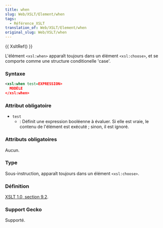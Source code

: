 ```yaml
---
title: when
slug: Web/XSLT/Element/when
tags:
  - Référence_XSLT
translation_of: Web/XSLT/Element/when
original_slug: Web/XSLT/when
---
```


{{ XsltRef() }}

L'élément `<xsl:when>` apparaît toujours dans un élément `<xsl:choose>`, et se comporte comme une structure conditionelle 'case'.

### Syntaxe

```xml
<xsl:when test=EXPRESSION>
  MODÈLE
</xsl:when>
```

### Attribut obligatoire

- `test`
  - : Définit une expression booléenne à évaluer. Si elle est vraie, le contenu de l'élément est exécuté&nbsp;; sinon, il est ignoré.

### Attributs obligatoires

Aucun.

### Type

Sous-instruction, apparaît toujours dans un élément `<xsl:choose>`.

### Définition

[XSLT 1.0, section 9.2](http://www.w3.org/TR/xslt#section-Conditional-Processing-with-xsl:choose).

### Support Gecko

Supporté.
